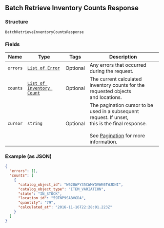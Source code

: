 ## Batch Retrieve Inventory Counts Response

### Structure

`BatchRetrieveInventoryCountsResponse`

### Fields

| Name | Type | Tags | Description |
|  --- | --- | --- | --- |
| `errors` | [`List of Error`](/doc/models/error.md) | Optional | Any errors that occurred during the request. |
| `counts` | [`List of Inventory Count`](/doc/models/inventory-count.md) | Optional | The current calculated inventory counts for the requested objects<br>and locations. |
| `cursor` | `string` | Optional | The pagination cursor to be used in a subsequent request. If unset,<br>this is the final response.<br><br>See [Pagination](https://developer.squareup.com/docs/basics/api101/pagination) for more information. |

### Example (as JSON)

```json
{
  "errors": [],
  "counts": [
    {
      "catalog_object_id": "W62UWFY35CWMYGVWK6TWJDNI",
      "catalog_object_type": "ITEM_VARIATION",
      "state": "IN_STOCK",
      "location_id": "59TNP9SA8VGDA",
      "quantity": "79",
      "calculated_at": "2016-11-16T22:28:01.223Z"
    }
  ]
}
```

